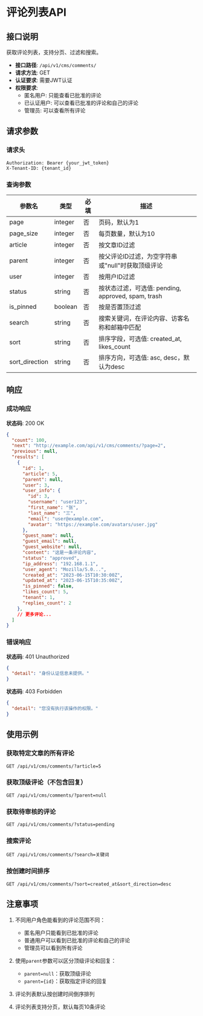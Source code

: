 # 评论列表API

## 接口说明

获取评论列表，支持分页、过滤和搜索。

- **接口路径**: `/api/v1/cms/comments/`
- **请求方法**: GET
- **认证要求**: 需要JWT认证
- **权限要求**: 
  - 匿名用户: 只能查看已批准的评论
  - 已认证用户: 可以查看已批准的评论和自己的评论
  - 管理员: 可以查看所有评论

## 请求参数

### 请求头

```
Authorization: Bearer {your_jwt_token}
X-Tenant-ID: {tenant_id}
```

### 查询参数

| 参数名         | 类型    | 必填 | 描述                                                |
|----------------|---------|------|-----------------------------------------------------|
| page           | integer | 否   | 页码，默认为1                                       |
| page_size       | integer | 否   | 每页数量，默认为10                                  |
| article        | integer | 否   | 按文章ID过滤                                        |
| parent         | integer | 否   | 按父评论ID过滤，为空字符串或"null"时获取顶级评论    |
| user           | integer | 否   | 按用户ID过滤                                        |
| status         | string  | 否   | 按状态过滤，可选值: pending, approved, spam, trash  |
| is_pinned      | boolean | 否   | 按是否置顶过滤                                      |
| search         | string  | 否   | 搜索关键词，在评论内容、访客名称和邮箱中匹配        |
| sort           | string  | 否   | 排序字段，可选值: created_at, likes_count           |
| sort_direction | string  | 否   | 排序方向，可选值: asc, desc，默认为desc             |

## 响应

### 成功响应

**状态码**: 200 OK

```json
{
  "count": 100,
  "next": "http://example.com/api/v1/cms/comments/?page=2",
  "previous": null,
  "results": [
    {
      "id": 1,
      "article": 5,
      "parent": null,
      "user": 3,
      "user_info": {
        "id": 3,
        "username": "user123",
        "first_name": "张",
        "last_name": "三",
        "email": "user@example.com",
        "avatar": "https://example.com/avatars/user.jpg"
      },
      "guest_name": null,
      "guest_email": null,
      "guest_website": null,
      "content": "这是一条评论内容",
      "status": "approved",
      "ip_address": "192.168.1.1",
      "user_agent": "Mozilla/5.0...",
      "created_at": "2023-06-15T10:30:00Z",
      "updated_at": "2023-06-15T10:35:00Z",
      "is_pinned": false,
      "likes_count": 5,
      "tenant": 1,
      "replies_count": 2
    },
    // 更多评论...
  ]
}
```

### 错误响应

**状态码**: 401 Unauthorized

```json
{
  "detail": "身份认证信息未提供。"
}
```

**状态码**: 403 Forbidden

```json
{
  "detail": "您没有执行该操作的权限。"
}
```

## 使用示例

### 获取特定文章的所有评论

```
GET /api/v1/cms/comments/?article=5
```

### 获取顶级评论（不包含回复）

```
GET /api/v1/cms/comments/?parent=null
```

### 获取待审核的评论

```
GET /api/v1/cms/comments/?status=pending
```

### 搜索评论

```
GET /api/v1/cms/comments/?search=关键词
```

### 按创建时间排序

```
GET /api/v1/cms/comments/?sort=created_at&sort_direction=desc
```

## 注意事项

1. 不同用户角色能看到的评论范围不同：
   - 匿名用户只能看到已批准的评论
   - 普通用户可以看到已批准的评论和自己的评论
   - 管理员可以看到所有评论

2. 使用`parent`参数可以区分顶级评论和回复：
   - `parent=null`：获取顶级评论
   - `parent={id}`：获取指定评论的回复

3. 评论列表默认按创建时间倒序排列

4. 评论列表支持分页，默认每页10条评论 